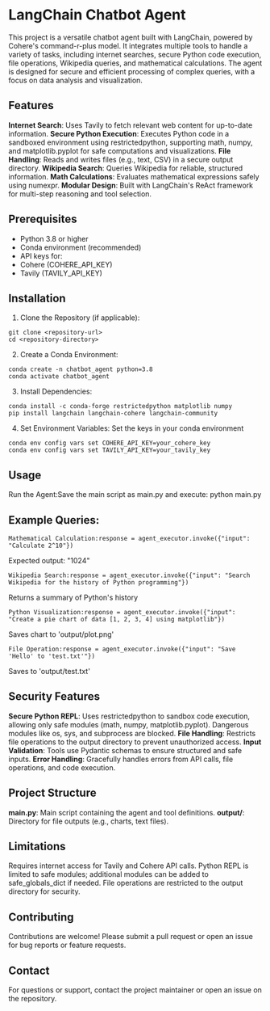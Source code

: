 # LangChain Chatbot Agent
This project is a versatile chatbot agent built with LangChain, powered by Cohere's command-r-plus model. It integrates multiple tools to handle a variety of tasks, including internet searches, secure Python code execution, file operations, Wikipedia queries, and mathematical calculations. The agent is designed for secure and efficient processing of complex queries, with a focus on data analysis and visualization.

## Features

**Internet Search**: Uses Tavily to fetch relevant web content for up-to-date information.
**Secure Python Execution**: Executes Python code in a sandboxed environment using restrictedpython, supporting math, numpy, and matplotlib.pyplot for safe computations and visualizations.
**File Handling**: Reads and writes files (e.g., text, CSV) in a secure output directory.
**Wikipedia Search**: Queries Wikipedia for reliable, structured information.
**Math Calculations**: Evaluates mathematical expressions safely using numexpr.
**Modular Design**: Built with LangChain's ReAct framework for multi-step reasoning and tool selection.

## Prerequisites

- Python 3.8 or higher
- Conda environment (recommended)
- API keys for:
- Cohere (COHERE_API_KEY)
- Tavily (TAVILY_API_KEY)



## Installation

1. Clone the Repository (if applicable):
```
git clone <repository-url>
cd <repository-directory>
```


2. Create a Conda Environment:
```
conda create -n chatbot_agent python=3.8
conda activate chatbot_agent
```

3. Install Dependencies:
```
conda install -c conda-forge restrictedpython matplotlib numpy
pip install langchain langchain-cohere langchain-community
```

4. Set Environment Variables: Set the keys in your conda environment
```
conda env config vars set COHERE_API_KEY=your_cohere_key
conda env config vars set TAVILY_API_KEY=your_tavily_key
```


## Usage

Run the Agent:Save the main script as main.py and execute:
python main.py


## Example Queries:
```
Mathematical Calculation:response = agent_executor.invoke({"input": "Calculate 2^10"})
```
Expected output: "1024"

```
Wikipedia Search:response = agent_executor.invoke({"input": "Search Wikipedia for the history of Python programming"})
```
Returns a summary of Python's history

```
Python Visualization:response = agent_executor.invoke({"input": "Create a pie chart of data [1, 2, 3, 4] using matplotlib"})
```
Saves chart to 'output/plot.png'

```
File Operation:response = agent_executor.invoke({"input": "Save 'Hello' to 'test.txt'"})
```
Saves to 'output/test.txt'



## Security Features

**Secure Python REPL**: Uses restrictedpython to sandbox code execution, allowing only safe modules (math, numpy, matplotlib.pyplot). Dangerous modules like os, sys, and subprocess are blocked.
**File Handling**: Restricts file operations to the output directory to prevent unauthorized access.
**Input Validation**: Tools use Pydantic schemas to ensure structured and safe inputs.
**Error Handling**: Gracefully handles errors from API calls, file operations, and code execution.

## Project Structure

**main.py**: Main script containing the agent and tool definitions.
**output/**: Directory for file outputs (e.g., charts, text files).

## Limitations

Requires internet access for Tavily and Cohere API calls.
Python REPL is limited to safe modules; additional modules can be added to safe_globals_dict if needed.
File operations are restricted to the output directory for security.

## Contributing
Contributions are welcome! Please submit a pull request or open an issue for bug reports or feature requests.

## Contact
For questions or support, contact the project maintainer or open an issue on the repository.
